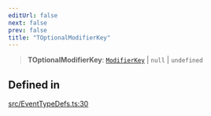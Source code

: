 ```yaml
---
editUrl: false
next: false
prev: false
title: "TOptionalModifierKey"
---
```


> **TOptionalModifierKey**: [`ModifierKey`](/api/type-aliases/modifierkey/) \| `null` \| `undefined`

## Defined in

[src/EventTypeDefs.ts:30](https://github.com/fabricjs/fabric.js/blob/a0b4adf41e0a1fd81824114cedd4c32bfb8cac25/src/EventTypeDefs.ts#L30)
